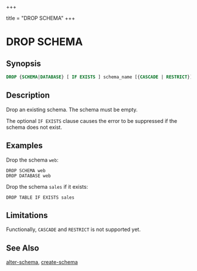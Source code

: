 +++

title = "DROP SCHEMA"
+++

DROP SCHEMA
===========

Synopsis
--------

``` sql
DROP {SCHEMA|DATABASE} [ IF EXISTS ] schema_name [{CASCADE | RESTRICT}]
```

Description
-----------

Drop an existing schema. The schema must be empty.

The optional `IF EXISTS` clause causes the error to be suppressed if the schema does not exist.

Examples
--------

Drop the schema `web`:

    DROP SCHEMA web
    DROP DATABASE web

Drop the schema `sales` if it exists:

    DROP TABLE IF EXISTS sales

Limitations
-----------

Functionally, `CASCADE` and `RESTRICT` is not supported yet.

See Also
--------

[alter-schema](./alter-schema.html), [create-schema](./create-schema.html)